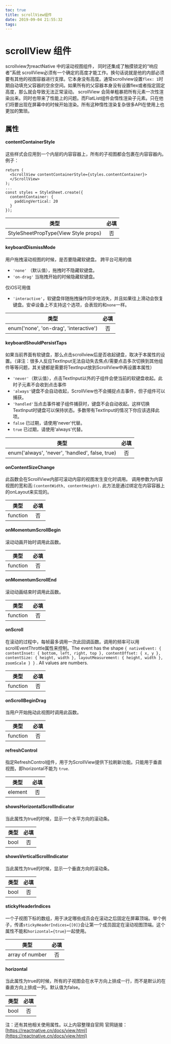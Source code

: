 ```yaml
---
toc: true
title: scrollView组件
date: 2019-09-04 21:55:32
tags:
---
```


# scrollView 组件

scrollview为reactNative 中的滚动视图组件， 同时还集成了触摸锁定的“响应者”系统
scrollView必须有一个确定的高度才能工作。换句话说就是他的内部必须要有其他的视图容器进行支撑。它本身没有高度。通常scrollview设置`flex: 1`时期自动填充父容器的空余空间。如果所有的父容器本身没有设置flex或者指定固定高度，那么就会导致无法正常滚动。
scrollView 会简单粗暴把所有元素一次性渲染出来。同时也带来了性能上的问题。而FlatList组件会惰性渲染子元素。只在他们将要出现在屏幕中的时候开始渲染。所有这种惰性渲染复杂很多API在使用上也更加的繁琐。

## 属性

#### contentContainerStyle
这些样式会应用到一个内层的内容容器上，所有的子视图都会包裹在内容容器内。
例子：
```
return (
  <ScrollView contentContainerStyle={styles.contentContainer}>
  </ScrollView>
);
...
const styles = StyleSheet.create({
  contentContainer: {
    paddingVertical: 20
  }
});
```
类型|必填|
--|:--:|
StyleSheetPropType(View Style props)|否|

#### keyboardDismissMode
用户拖拽滚动视图的时候，是否要隐藏软键盘。
跨平台可用的值
- `'none'` （默认值），拖拽时不隐藏软键盘。
- `'on-drag'` 当拖拽开始的时候隐藏软键盘。

仅iOS可用值
- `'interactive'`，软键盘伴随拖拽操作同步地消失，并且如果往上滑动会恢复键盘。安卓设备上不支持这个选项，会表现的和`none`一样。

类型|必填|
--|:--:|
enum('none', 'on-drag', 'interactive')|否|

#### keyboardShouldPersistTaps

如果当前界面有软键盘，那么点击scrollview后是否收起键盘，取决于本属性的设置。（译注：很多人反应TextInput无法自动失去焦点/需要点击多次切换到其他组件等等问题，其关键都是需要将TextInput放到ScrollView中再设置本属性）

- `'never'`（默认值），点击TextInput以外的子组件会使当前的软键盘收起。此时子元素不会收到点击事件
- `'always'`键盘不会自动收起，ScrollView也不会捕捉点击事件，但子组件可以捕获。
- `'handled'`当点击事件被子组件捕获时，键盘不会自动收起。这样切换TextInput时键盘可以保持状态。多数带有TextInput的情况下你应该选择此项。
- `false` 已过期，请使用'never'代替。
- `true` 已过期，请使用'always'代替。

类型|必填|
--|:--:|
enum('always', 'never', 'handled', false, true)|否|

#### onContentSizeChange
此函数会在ScrollView内部可滚动内容的视图发生变化时调用。
调用参数为内容视图的宽和高:`(contentWidth, contentHeight)`.
此方法是通过绑定在内容容器上的onLayout来实现的。

类型|必填|
--|:--:|
function|否|

#### onMomentumScrollBegin
滚动动画开始时调用此函数。

类型|必填|
--|:--:|
function|否|

#### onMomentumScrollEnd
滚动动画结束时调用此函数。

类型|必填|
--|:--:|
function|否|

#### onScroll
在滚动的过程中，每帧最多调用一次此回调函数。调用的频率可以用scrollEventThrottle属性来控制。The event has the shape `{ nativeEvent: { contentInset: { bottom, left, right, top }, contentOffset: { x, y }, contentSize: { height, width }, layoutMeasurement: { height, width }, zoomScale } }` . All values are numbers.

类型|必填|
--|:--:|
function|否|

#### onScrollBeginDrag

当用户开始拖动此视图时调用此函数。

类型|必填|
--|:--:|
function|否|

#### refreshControl
指定RefreshControl组件，用于为ScrollView提供下拉刷新功能。只能用于垂直视图，即horizontal不能为 `true`.

类型|必填|
--|:--:|
element|否|

#### showsHorizontalScrollIndicator

当此属性为true的时候，显示一个水平方向的滚动条。

类型|必填|
--|:--:|
bool|否|

#### showsVerticalScrollIndicator

当此属性为true的时候，显示一个垂直方向的滚动条。

类型|必填|
--|:--:|
bool|否|

#### stickyHeaderIndices

一个子视图下标的数组，用于决定哪些成员会在滚动之后固定在屏幕顶端。举个例子，传递`stickyHeaderIndices={[0]}`会让第一个成员固定在滚动视图顶端。这个属性不能和`horizontal={true}`一起使用。

类型|必填|
--|:--:|
array of number|否|

#### horizontal

当此属性为true的时候，所有的子视图会在水平方向上排成一行，而不是默认的在垂直方向上排成一列。默认值为false。

类型|必填|
--|:--:|
bool|否|

注：还有其他相关使用属性。以上内容整理自官网
    官网链接：[https://reactnative.cn/docs/view.html](https://reactnative.cn/docs/view.html)